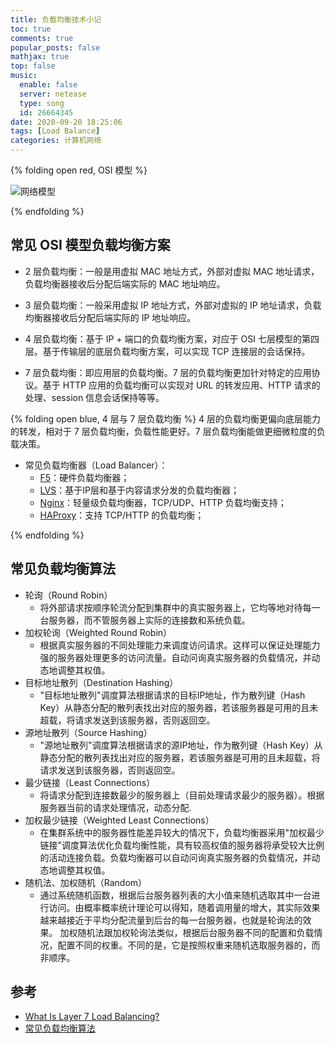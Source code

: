 ```yaml
---
title: 负载均衡技术小记
toc: true
comments: true
popular_posts: false
mathjax: true
top: false
music:
  enable: false
  server: netease
  type: song
  id: 26664345
date: 2020-09-20 18:25:06
tags: [Load Balance]
categories: 计算机网络
---
```


{% folding open red, OSI 模型 %}

![网络模型](https://i.loli.net/2020/03/22/qthHTNlXyOvEfm3.png)

{% endfolding %}

## 常见 OSI 模型负载均衡方案

- 2 层负载均衡：一般是用虚拟 MAC 地址方式，外部对虚拟 MAC 地址请求，负载均衡器接收后分配后端实际的 MAC 地址响应。

- 3 层负载均衡：一般采用虚拟 IP 地址方式，外部对虚拟的 IP 地址请求，负载均衡器接收后分配后端实际的 IP 地址响应。

<!-- more -->

- 4 层负载均衡：基于 IP + 端口的负载均衡方案，对应于 OSI 七层模型的第四层。基于传输层的底层负载均衡方案，可以实现 TCP 连接层的会话保持。

- 7 层负载均衡：即应用层的负载均衡。7 层的负载均衡更加针对特定的应用协议。基于 HTTP 应用的负载均衡可以实现对 URL 的转发应用、HTTP 请求的处理、session 信息会话保持等等。

{% folding open blue, 4 层与 7 层负载均衡 %}
4 层的负载均衡更偏向底层能力的转发，相对于 7 层负载均衡，负载性能更好。7 层负载均衡能做更细微粒度的负载决策。

- 常见负载均衡器（Load Balancer）：
  - [F5](https://www.f5.com/zh_cn/products/f5-technologies)：硬件负载均衡器；
  - [LVS](http://www.linuxvirtualserver.org/zh/lvs1.html)：基于IP层和基于内容请求分发的负载均衡器；
  - [Nginx](https://www.nginx.com/)：轻量级负载均衡器，TCP/UDP、HTTP 负载均衡支持；
  - [HAProxy](https://www.haproxy.org/#feat)：支持 TCP/HTTP 的负载均衡；

{% endfolding %}

## 常见负载均衡算法

- 轮询（Round Robin）
  - 将外部请求按顺序轮流分配到集群中的真实服务器上，它均等地对待每一台服务器，而不管服务器上实际的连接数和系统负载。
- 加权轮询（Weighted Round Robin）
  - 根据真实服务器的不同处理能力来调度访问请求。这样可以保证处理能力强的服务器处理更多的访问流量。自动问询真实服务器的负载情况，并动态地调整其权值。
- 目标地址散列（Destination Hashing）
  - "目标地址散列"调度算法根据请求的目标IP地址，作为散列键（Hash Key）从静态分配的散列表找出对应的服务器，若该服务器是可用的且未超载，将请求发送到该服务器，否则返回空。
- 源地址散列（Source Hashing）
  - "源地址散列"调度算法根据请求的源IP地址，作为散列键（Hash Key）从静态分配的散列表找出对应的服务器，若该服务器是可用的且未超载，将请求发送到该服务器，否则返回空。
- 最少链接（Least Connections）
  - 将请求分配到连接数最少的服务器上（目前处理请求最少的服务器）。根据服务器当前的请求处理情况，动态分配.
- 加权最少链接（Weighted Least Connections）
  - 在集群系统中的服务器性能差异较大的情况下，负载均衡器采用"加权最少链接"调度算法优化负载均衡性能，具有较高权值的服务器将承受较大比例的活动连接负载。负载均衡器可以自动问询真实服务器的负载情况，并动态地调整其权值。
- 随机法、加权随机（Random）
  - 通过系统随机函数，根据后台服务器列表的大小值来随机选取其中一台进行访问。由概率概率统计理论可以得知，随着调用量的增大，其实际效果越来越接近于平均分配流量到后台的每一台服务器，也就是轮询法的效果。 加权随机法跟加权轮询法类似，根据后台服务器不同的配置和负载情况，配置不同的权重。不同的是，它是按照权重来随机选取服务器的，而非顺序。

## 参考

- [What Is Layer 7 Load Balancing?](https://www.nginx.com/resources/glossary/layer-7-load-balancing/)
- [常见负载均衡算法](https://www.cnblogs.com/will-shun/archive/2017/09/22/7574644.html)